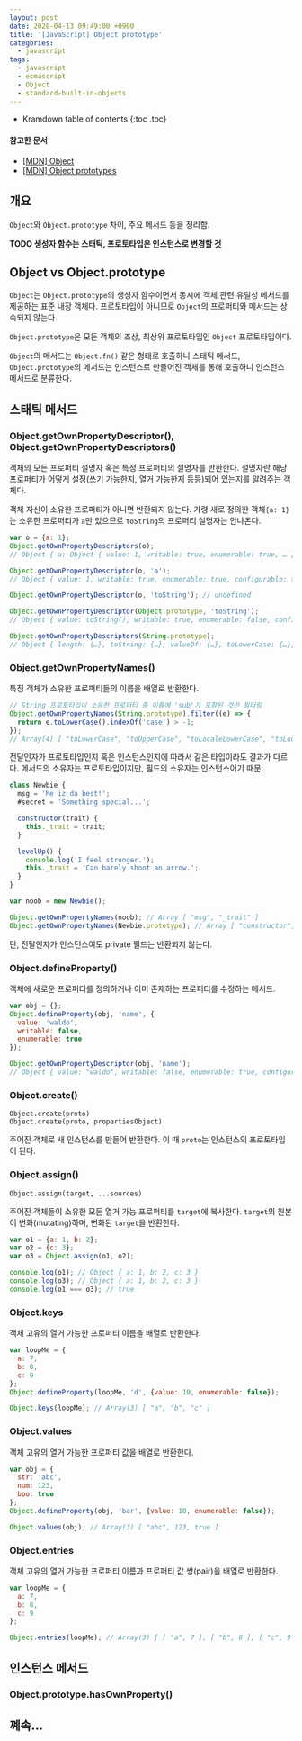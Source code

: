 ```yaml
---
layout: post
date: 2020-04-13 09:49:00 +0900
title: '[JavaScript] Object prototype'
categories:
  - javascript
tags:
  - javascript
  - ecmascript
  - Object
  - standard-built-in-objects
---
```


* Kramdown table of contents
{:toc .toc}

#### 참고한 문서

- [\[MDN\] Object](https://developer.mozilla.org/en-US/docs/Web/JavaScript/Reference/Global_Objects/Object)
- [\[MDN\] Object prototypes](https://developer.mozilla.org/en-US/docs/Learn/JavaScript/Objects/Object_prototypes)


## 개요

`Object`와 `Object.prototype` 차이, 주요 메서드 등을 정리함.

**TODO 생성자 함수는 스태틱, 프로토타입은 인스턴스로 변경할 것**


## Object vs Object.prototype

`Object`는 `Object.prototype`의 생성자 함수이면서 동시에 객체 관련 유틸성 메서드를 제공하는 표준 내장 객체다. 프로토타입이 아니므로 `Object`의 프로퍼티와 메서드는 상속되지 않는다.

`Object.prototype`은 모든 객체의 조상, 최상위 프로토타입인 `Object` 프로토타입이다.

`Object`의 메서드는 `Object.fn()` 같은 형태로 호출하니 스태틱 메서드, `Object.prototype`의 메서드는 인스턴스로 만들어진 객체를 통해 호출하니 인스턴스 메서드로 분류한다.


## 스태틱 메서드

### Object.getOwnPropertyDescriptor(), Object.getOwnPropertyDescriptors()

객체의 모든 프로퍼티 설명자 혹은 특정 프로퍼티의 설명자를 반환한다. 설명자란 해당 프로퍼티가 어떻게 설정(쓰기 가능한지, 열거 가능한지 등등)되어 있는지를 알려주는 객체다.

객체 자신이 소유한 프로퍼티가 아니면 반환되지 않는다. 가령 새로 정의한 객체`{a: 1}`는 소유한 프로퍼티가 `a`만 있으므로 `toString`의 프로퍼티 설명자는 안나온다.

```js
var o = {a: 1};
Object.getOwnPropertyDescriptors(o);
// Object { a: Object { value: 1, writable: true, enumerable: true, … } }

Object.getOwnPropertyDescriptor(o, 'a');
// Object { value: 1, writable: true, enumerable: true, configurable: true }

Object.getOwnPropertyDescriptor(o, 'toString'); // undefined

Object.getOwnPropertyDescriptor(Object.prototype, 'toString');
// Object { value: toString(), writable: true, enumerable: false, configurable: true }

Object.getOwnPropertyDescriptors(String.prototype);
// Object { length: {…}, toString: {…}, valueOf: {…}, toLowerCase: {…}, toUpperCase: {…}, charAt: {…}, charCodeAt: {…}, substring: {…}, padStart: {…}, padEnd: {…}, … }
```

### Object.getOwnPropertyNames()

특정 객체가 소유한 프로퍼티들의 이름을 배열로 반환한다.

```js
// String 프로토타입이 소유한 프로퍼티 중 이름에 'sub'가 포함된 것만 필터링
Object.getOwnPropertyNames(String.prototype).filter((e) => {
  return e.toLowerCase().indexOf('case') > -1;
});
// Array(4) [ "toLowerCase", "toUpperCase", "toLocaleLowerCase", "toLocaleUpperCase" ]
```

전달인자가 프로토타입인지 혹은 인스턴스인지에 따라서 같은 타입이라도 결과가 다르다. 메서드의 소유자는 프로토타입이지만, 필드의 소유자는 인스턴스이기 때문:

```js
class Newbie {
  msg = 'Me iz da best!';
  #secret = 'Something special...';

  constructor(trait) {
    this._trait = trait;
  }

  levelUp() {
    console.log('I feel stronger.');
    this._trait = 'Can barely shoot an arrow.';
  }
}

var noob = new Newbie();

Object.getOwnPropertyNames(noob); // Array [ "msg", "_trait" ]
Object.getOwnPropertyNames(Newbie.prototype); // Array [ "constructor", "levelUp" ]
```

단, 전달인자가 인스턴스여도 private 필드는 반환되지 않는다.


### Object.defineProperty()

객체에 새로운 프로퍼티를 정의하거나 이미 존재하는 프로퍼티를 수정하는 메서드.

```js
var obj = {};
Object.defineProperty(obj, 'name', {
  value: 'waldo', 
  writable: false, 
  enumerable: true
});

Object.getOwnPropertyDescriptor(obj, 'name');
// Object { value: "waldo", writable: false, enumerable: true, configurable: false }
```

### Object.create()

```
Object.create(proto)
Object.create(proto, propertiesObject)
```

주어진 객체로 새 인스턴스를 만들어 반환한다. 이 때 `proto`는 인스턴스의 프로토타입이 된다.

### Object.assign()

```
Object.assign(target, ...sources)
```

주어진 객체들이 소유한 모든 열거 가능 프로퍼티를 `target`에 복사한다. `target`의 원본이 변화(mutating)하며, 변화된 `target`을 반환한다.

```js
var o1 = {a: 1, b: 2};
var o2 = {c: 3};
var o3 = Object.assign(o1, o2);

console.log(o1); // Object { a: 1, b: 2, c: 3 }
console.log(o3); // Object { a: 1, b: 2, c: 3 }
console.log(o1 === o3); // true
```

### Object.keys

객체 고유의 열거 가능한 프로퍼티 이름을 배열로 반환한다.

```js
var loopMe = {
  a: 7,
  b: 8,
  c: 9
};
Object.defineProperty(loopMe, 'd', {value: 10, enumerable: false});

Object.keys(loopMe); // Array(3) [ "a", "b", "c" ]
```

### Object.values

객체 고유의 열거 가능한 프로퍼티 값을 배열로 반환한다.

```js
var obj = {
  str: 'abc',
  num: 123,
  boo: true
};
Object.defineProperty(obj, 'bar', {value: 10, enumerable: false});

Object.values(obj); // Array(3) [ "abc", 123, true ]
```

### Object.entries

객체 고유의 열거 가능한 프로퍼티 이름과 프로퍼티 값 쌍(pair)을 배열로 반환한다.

```js
var loopMe = {
  a: 7,
  b: 8,
  c: 9
};

Object.entries(loopMe); // Array(3) [ [ "a", 7 ], [ "b", 8 ], [ "c", 9 ] ]
```


## 인스턴스 메서드

### Object.prototype.hasOwnProperty()


## 꼐속...
